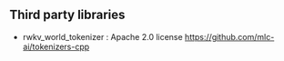 ## Third party libraries

* rwkv_world_tokenizer : Apache 2.0 license https://github.com/mlc-ai/tokenizers-cpp
